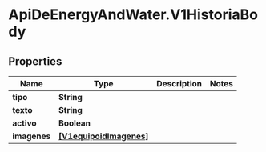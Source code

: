 # ApiDeEnergyAndWater.V1HistoriaBody

## Properties
Name | Type | Description | Notes
------------ | ------------- | ------------- | -------------
**tipo** | **String** |  | 
**texto** | **String** |  | 
**activo** | **Boolean** |  | 
**imagenes** | [**[V1equipoidImagenes]**](V1equipoidImagenes.md) |  | 
